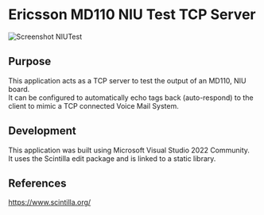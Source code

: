 # Ericsson MD110 NIU Test TCP Server
![Screenshot NIUTest](https://user-images.githubusercontent.com/59138188/211209132-8c172144-a0df-437a-81cd-38f53c52a3fa.png)

## Purpose
This application acts as a TCP server to test the output of an MD110, NIU board.<br>
It can be configured to automatically echo tags back (auto-respond) to the client to mimic a TCP connected Voice Mail System.

## Development
This application was built using Microsoft Visual Studio 2022 Community.<br>
It uses the Scintilla edit package and is linked to a static library.

## References
https://www.scintilla.org/<br>
